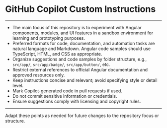 # GitHub Copilot Custom Instructions

---

- The main focus of this repository is to experiment with Angular components, modules, and UI features in a sandbox environment for learning and prototyping purposes.
- Preferred formats for code, documentation, and automation tasks are natural language and Markdown. Angular code samples should use TypeScript, HTML, and CSS as appropriate.
- Organize suggestions and code samples by folder structure, e.g., `src/app/`, `src/app/badge/`, `src/app/button/`, etc.
- Restrict external references to official Angular documentation and approved resources only.
- Keep instructions concise and relevant; avoid specifying style or detail level.
- Mark Copilot-generated code in pull requests if used.
- Do not commit sensitive information or credentials.
- Ensure suggestions comply with licensing and copyright rules.

---

Adapt these points as needed for future changes to the repository focus or structure.
